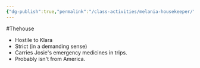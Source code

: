 ```yaml
---
{"dg-publish":true,"permalink":"/class-activities/melania-housekeeper/"}
---
```


#Thehouse 
- Hostile to Klara
- Strict (in a demanding sense)
- Carries Josie's emergency medicines in trips.
- Probably isn't from America.